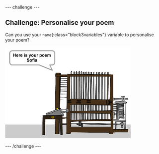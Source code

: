 \--- challenge \---

## Challenge: Personalise your poem

Can you use your `name`{:class="block3variables"} variable to personalise your poem?

![posnetek zaslona](images/poetry-name-comp.png)

\--- /challenge \---